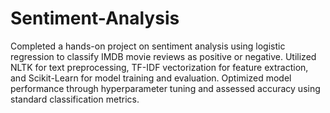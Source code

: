 # Sentiment-Analysis

Completed a hands-on project on sentiment analysis using logistic regression to classify IMDB movie reviews as positive or negative. Utilized NLTK for text preprocessing, TF-IDF vectorization for feature extraction, and Scikit-Learn for model training and evaluation. Optimized model performance through hyperparameter tuning and assessed accuracy using standard classification metrics.

